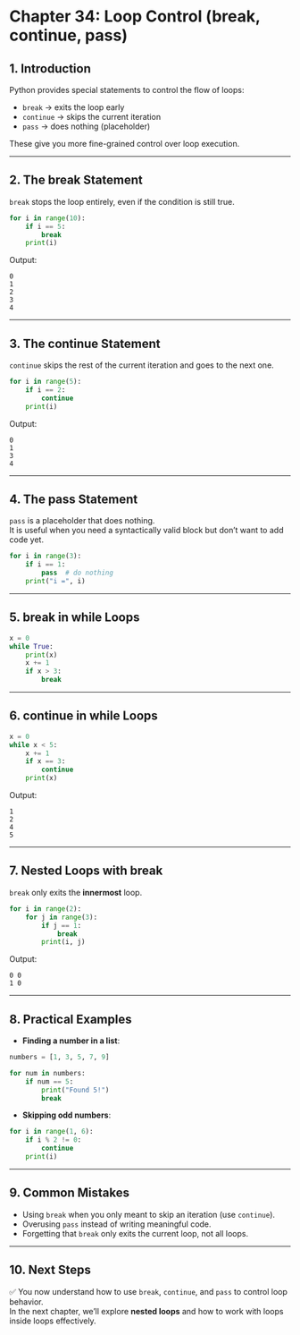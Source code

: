 # Chapter 34: Loop Control (break, continue, pass)

## 1. Introduction
Python provides special statements to control the flow of loops:  
- `break` → exits the loop early  
- `continue` → skips the current iteration  
- `pass` → does nothing (placeholder)  

These give you more fine-grained control over loop execution.  

---

## 2. The break Statement
`break` stops the loop entirely, even if the condition is still true.

```python
for i in range(10):
    if i == 5:
        break
    print(i)
```

Output:
```
0
1
2
3
4
```

---

## 3. The continue Statement
`continue` skips the rest of the current iteration and goes to the next one.

```python
for i in range(5):
    if i == 2:
        continue
    print(i)
```

Output:
```
0
1
3
4
```

---

## 4. The pass Statement
`pass` is a placeholder that does nothing.  
It is useful when you need a syntactically valid block but don’t want to add code yet.

```python
for i in range(3):
    if i == 1:
        pass  # do nothing
    print("i =", i)
```

---

## 5. break in while Loops
```python
x = 0
while True:
    print(x)
    x += 1
    if x > 3:
        break
```

---

## 6. continue in while Loops
```python
x = 0
while x < 5:
    x += 1
    if x == 3:
        continue
    print(x)
```

Output:
```
1
2
4
5
```

---

## 7. Nested Loops with break
`break` only exits the **innermost** loop.

```python
for i in range(2):
    for j in range(3):
        if j == 1:
            break
        print(i, j)
```

Output:
```
0 0
1 0
```

---

## 8. Practical Examples
- **Finding a number in a list**:
```python
numbers = [1, 3, 5, 7, 9]

for num in numbers:
    if num == 5:
        print("Found 5!")
        break
```

- **Skipping odd numbers**:
```python
for i in range(1, 6):
    if i % 2 != 0:
        continue
    print(i)
```

---

## 9. Common Mistakes
- Using `break` when you only meant to skip an iteration (use `continue`).  
- Overusing `pass` instead of writing meaningful code.  
- Forgetting that `break` only exits the current loop, not all loops.  

---

## 10. Next Steps
✅ You now understand how to use `break`, `continue`, and `pass` to control loop behavior.  
In the next chapter, we’ll explore **nested loops** and how to work with loops inside loops effectively.